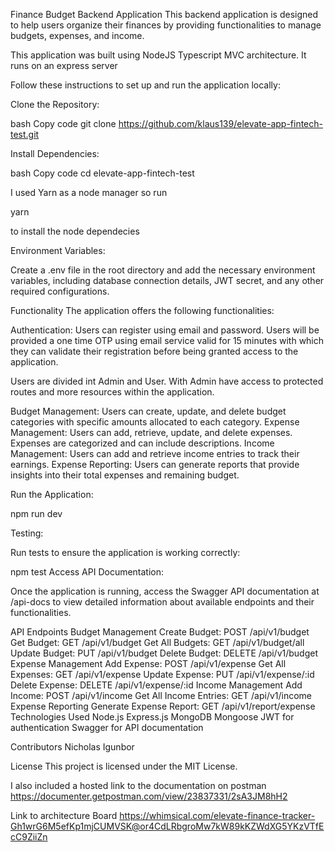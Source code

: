 Finance Budget Backend Application
This backend application is designed to help users organize their finances by providing functionalities to manage budgets, expenses, and income.

This application was built using NodeJS Typescript MVC architecture.
It runs on an express server

Follow these instructions to set up and run the application locally:

Clone the Repository:

bash
Copy code
git clone https://github.com/klaus139/elevate-app-fintech-test.git

Install Dependencies:

bash
Copy code
cd elevate-app-fintech-test

I used Yarn as a node manager so  run

yarn

to install the node dependecies

Environment Variables:

Create a .env file in the root directory and add the necessary environment variables, including database connection details, JWT secret, and any other required configurations.



Functionality
The application offers the following functionalities:

Authentication: Users can register using email and password. Users will be provided a one time OTP using email service valid for 15 minutes with which they can validate their registration before being granted access to the application.

Users are divided int Admin and User. With Admin have access to protected routes and more resources within the application.

Budget Management: Users can create, update, and delete budget categories with specific amounts allocated to each category.
Expense Management: Users can add, retrieve, update, and delete expenses. Expenses are categorized and can include descriptions.
Income Management: Users can add and retrieve income entries to track their earnings.
Expense Reporting: Users can generate reports that provide insights into their total expenses and remaining budget.

Run the Application:

npm run dev

Testing:

Run tests to ensure the application is working correctly:

npm test
Access API Documentation:

Once the application is running, access the Swagger API documentation at /api-docs to view detailed information about available endpoints and their functionalities.

API Endpoints
Budget Management
Create Budget: POST /api/v1/budget
Get Budget: GET /api/v1/budget
Get All Budgets: GET /api/v1/budget/all
Update Budget: PUT /api/v1/budget
Delete Budget: DELETE /api/v1/budget
Expense Management
Add Expense: POST /api/v1/expense
Get All Expenses: GET /api/v1/expense
Update Expense: PUT /api/v1/expense/:id
Delete Expense: DELETE /api/v1/expense/:id
Income Management
Add Income: POST /api/v1/income
Get All Income Entries: GET /api/v1/income
Expense Reporting
Generate Expense Report: GET /api/v1/report/expense
Technologies Used
Node.js
Express.js
MongoDB
Mongoose
JWT for authentication
Swagger for API documentation


Contributors
Nicholas Igunbor

License
This project is licensed under the MIT License.

I also included a hosted link to the documentation on postman
https://documenter.getpostman.com/view/23837331/2sA3JM8hH2

Link to architecture Board 
https://whimsical.com/elevate-finance-tracker-Gh1wrG6M5efKp1mjCUMVSK@or4CdLRbgroMw7kW89kKZWdXG5YKzVTfEcC9ZiiZn

